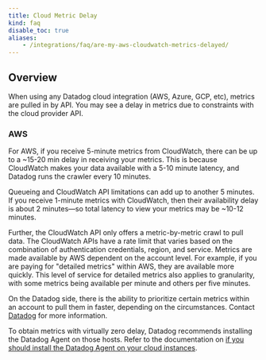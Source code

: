 ```yaml
---
title: Cloud Metric Delay
kind: faq
disable_toc: true
aliases:
    - /integrations/faq/are-my-aws-cloudwatch-metrics-delayed/
---
```


## Overview

When using any Datadog cloud integration (AWS, Azure, GCP, etc), metrics are pulled in by API. You may see a delay in metrics due to constraints with the cloud provider API.

### AWS

For AWS, if you receive 5-minute metrics from CloudWatch, there can be up to a ~15-20 min delay in receiving your metrics. This is because CloudWatch makes your data available with a 5-10 minute latency, and Datadog runs the crawler every 10 minutes.

Queueing and CloudWatch API limitations can add up to another 5 minutes. If you receive 1-minute metrics with CloudWatch, then their availability delay is about 2 minutes—so total latency to view your metrics may be ~10-12 minutes.

Further, the CloudWatch API only offers a metric-by-metric crawl to pull data. The CloudWatch APIs have a rate limit that varies based on the combination of authentication credentials, region, and service. Metrics are made available by AWS dependent on the account level. For example, if you are paying for "detailed metrics" within AWS, they are available more quickly. This level of service for detailed metrics also applies to granularity, with some metrics being available per minute and others per five minutes.

On the Datadog side, there is the ability to prioritize certain metrics within an account to pull them in faster, depending on the circumstances. Contact [Datadog][1] for more information.

To obtain metrics with virtually zero delay, Datadog recommends installing the Datadog Agent on those hosts. Refer to the documentation on [if you should install the Datadog Agent on your cloud instances][2].

[1]: /help
[2]: /agent/faq/why-should-i-install-the-agent-on-my-cloud-instances
